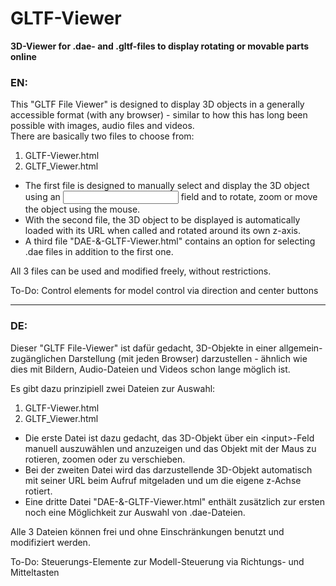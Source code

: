 # GLTF-Viewer
**3D-Viewer for .dae- and .gltf-files to display rotating or movable parts online**

### EN:
This "GLTF File Viewer" is designed to display 3D objects in a generally accessible format (with any browser) - similar to how this has long been possible with images, audio files and videos.  
There are basically two files to choose from:

1. GLTF-Viewer.html
2. GLTF_Viewer.html

- The first file is designed to manually select and display the 3D object using an <input> field and to rotate, zoom or move the object using the mouse.  
- With the second file, the 3D object to be displayed is automatically loaded with its URL when called and rotated around its own z-axis.  
- A third file "DAE-&-GLTF-Viewer.html" contains an option for selecting .dae files in addition to the first one.

All 3 files can be used and modified freely, without restrictions.  

To-Do: Control elements for model control via direction and center buttons

---
### DE:

Dieser "GLTF File-Viewer" ist dafür gedacht, 3D-Objekte in einer allgemein-zugänglichen Darstellung (mit jeden Browser) darzustellen - ähnlich wie dies mit Bildern, Audio-Dateien und Videos schon lange möglich ist.  

Es gibt dazu prinzipiell zwei Dateien zur Auswahl:  
1. GLTF-Viewer.html  
2. GLTF_Viewer.html

- Die erste Datei ist dazu gedacht, das 3D-Objekt über ein &lt;input&gt;-Feld manuell auszuwählen und anzuzeigen und das Objekt mit der Maus zu rotieren, zoomen oder zu verschieben.  
- Bei der zweiten Datei wird das darzustellende 3D-Objekt automatisch mit seiner URL beim Aufruf mitgeladen und um die eigene z-Achse rotiert.  
- Eine dritte Datei "DAE-&-GLTF-Viewer.html" enthält zusätzlich zur ersten noch eine Möglichkeit zur Auswahl von .dae-Dateien.  

Alle 3 Dateien können frei und ohne Einschränkungen benutzt und modifiziert werden.  

To-Do: Steuerungs-Elemente zur Modell-Steuerung via Richtungs- und Mitteltasten
